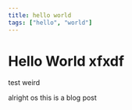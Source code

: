 ```yaml
---
title: hello world
tags: ["hello", "world"]
---
```

# Hello World xfxdf

test weird



alright os this is a blog post